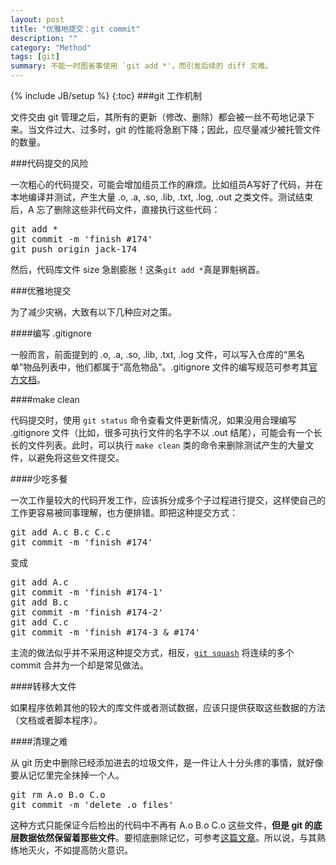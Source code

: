 ```yaml
---
layout: post
title: "优雅地提交：git commit"
description: ""
category: "Method"
tags: [git]
summary: 不能一时图省事使用 `git add *'，而引发后续的 diff 灾难。
---
```

{% include JB/setup %}
{:toc}
###git 工作机制

文件交由 git 管理之后，其所有的更新（修改、删除）都会被一丝不苟地记录下来。当文件过大、过多时，git 的性能将急剧下降；因此，应尽量减少被托管文件的数量。


###代码提交的风险

一次粗心的代码提交，可能会增加组员工作的麻烦。比如组员A写好了代码，并在本地编译并测试，产生大量 .o, .a, .so, .lib, .txt, .log, .out 之类文件。测试结束后，A 忘了删除这些非代码文件，直接执行这些代码：

<pre>
git add *
git commit -m 'finish #174'
git push origin jack-174
</pre>

然后，代码库文件 size 急剧膨胀！这条`git add *`真是罪魁祸首。

###优雅地提交

为了减少灾祸，大致有以下几种应对之策。

####编写 .gitignore

一般而言，前面提到的 .o, .a, .so, .lib, .txt, .log 文件，可以写入仓库的“黑名单”物品列表中，他们都属于“高危物品”。.gitignore 文件的编写规范可参考其[官方文档](http://git-scm.com/docs/gitignore)。

####make clean

代码提交时，使用 `git status` 命令查看文件更新情况，如果没用合理编写 .gitignore 文件（比如，很多可执行文件的名字不以 .out 结尾），可能会有一个长长的文件列表。此时，可以执行 `make clean` 类的命令来删除测试产生的大量文件，以避免将这些文件提交。

####少吃多餐

一次工作量较大的代码开发工作，应该拆分成多个子过程进行提交，这样使自己的工作更容易被同事理解，也方便排错。即把这种提交方式：

<pre>
git add A.c B.c C.c
git commit -m 'finish #174'
</pre>

变成

<pre>
git add A.c
git commit -m 'finish #174-1'
git add B.c
git commit -m 'finish #174-2'
git add C.c
git commit -m 'finish #174-3 & #174'
</pre>

主流的做法似乎并不采用这种提交方式，相反，[`git squash`](https://ariejan.net/2011/07/05/git-squash-your-latests-commits-into-one/) 将连续的多个 commit 合并为一个却是常见做法。

####转移大文件

如果程序依赖其他的较大的库文件或者测试数据，应该只提供获取这些数据的方法（文档或者脚本程序）。

####清理之难

从 git 历史中删除已经添加进去的垃圾文件，是一件让人十分头疼的事情，就好像要从记忆里完全抹掉一个人。

<pre>
git rm A.o B.o C.o
git commit -m 'delete .o files'
</pre>

这种方式只能保证今后检出的代码中不再有 A.o B.o C.o 这些文件，**但是 git 的底层数据依然保留着那些文件**。要彻底删除记忆，可参考[这篇文章](http://stackoverflow.com/questions/2100907/how-to-remove-delete-a-large-file-from-commit-history-in-git-repository)。所以说，与其熟练地灭火，不如提高防火意识。


